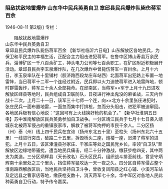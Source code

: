 ### 阻敌扰敌地雷爆炸  山东华中民兵英勇自卫  章邱县民兵爆炸队毙伤蒋军百余

1946-08-11
第2版()
专栏：

　　阻敌扰敌地雷爆炸            
    山东华中民兵英勇自卫         
    章邱县民兵爆炸队毙伤蒋军百余
    【新华社临沂六日电】山东解放区各地民兵，为保卫和平民主的幸福生活，正配合主力阻击进犯蒋军。在鲁中区博山寿县万余民兵，淄博矿区一千八百余矿工，神头电力公司等七百余职工，在矿区附近积极展开活动。章邱县民兵李玉泉爆炸队，在几次爆炸中曾毙伤蒋军一百卅余。上月十六日，李玉泉率队在十里铺村（胶济路西段龙庄车站西）北面蒋军出犯路上布置一地雷阵，当日蒋军十二军一个连经过附近，民兵即以火力迫使蒋军进入地雷阵地，顿时群雷轰炸，蒋军三十余人全部毙命。在邱南区，当蒋军××军于上月十九日进攻解放区峄县等地时，民兵组成自卫联防队，日夜进行神出鬼没的麻雀战，三天内作战十二次。上月二十一日，该军三十七师一个连，向××北方十余里张庄进犯时，张庄民兵一面布置地雷，一面忽而集中打排枪，忽而分头阻击，进犯军被迫窜回。各地民兵极有信心地说：“这回可有上火线换好枪的机会了。”
    【新华社淮阴五日电】苏中淮南解放区民兵英勇参加自卫战争。一分区靖江民兵于七月十七日袭入靖城东北被蒋军侵占的重镇嵌家市，解救了被蒋军拘押的市民千余人。二分区扬（州）泰（州）线上四千民兵在宜诙（扬州东北五十里）至柱头（扬州东北六十五里）一线进行突击，破路二十五里，拆毁桥头二座，炮楼一座，迟滞了蒋军的进犯。上月十五日，该区溱潼县孙家庄、千家庄等处之国民党乡长，率领“自卫队”至解放区边缘地带骚扰，遭当地民兵痛击，经二十分钟激战，缴获步枪四支，其中两支为美造。三分区炳辉县（天长改名）石头区民兵，组织战斗排至前线，曾坚守炳辉南十余里处之三个里头，挡住蒋军猛攻达一天一夜之久。四分区自蒋军侵占整个淮南路西解放区后，当地民兵坚持自卫斗争，曾收复凤阳县之红心辅、小溪河车站及定远县之曹家店等地，缴获枪支数十，消灭蒋军七十余。华中军区对各地人民此种英勇自卫行动，特予传令嘉奖。
